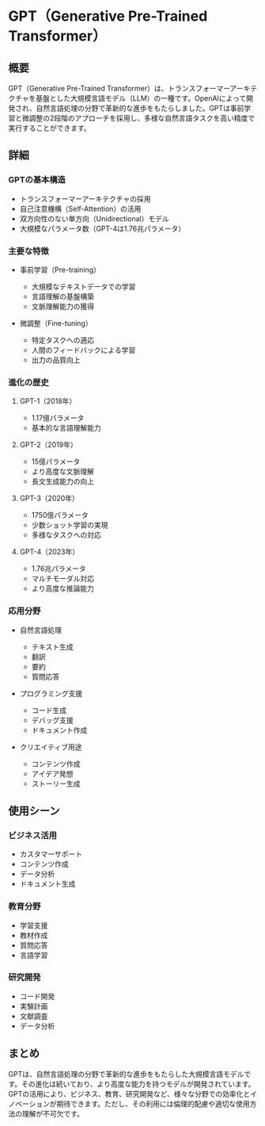 # GPT（Generative Pre-Trained Transformer）

## 概要
GPT（Generative Pre-Trained Transformer）は、トランスフォーマーアーキテクチャを基盤とした大規模言語モデル（LLM）の一種です。OpenAIによって開発され、自然言語処理の分野で革新的な進歩をもたらしました。GPTは事前学習と微調整の2段階のアプローチを採用し、多様な自然言語タスクを高い精度で実行することができます。

## 詳細

### GPTの基本構造
- トランスフォーマーアーキテクチャの採用
- 自己注意機構（Self-Attention）の活用
- 双方向性のない単方向（Unidirectional）モデル
- 大規模なパラメータ数（GPT-4は1.76兆パラメータ）

### 主要な特徴
- 事前学習（Pre-training）
  - 大規模なテキストデータでの学習
  - 言語理解の基盤構築
  - 文脈理解能力の獲得

- 微調整（Fine-tuning）
  - 特定タスクへの適応
  - 人間のフィードバックによる学習
  - 出力の品質向上

### 進化の歴史
1. GPT-1（2018年）
   - 1.17億パラメータ
   - 基本的な言語理解能力

2. GPT-2（2019年）
   - 15億パラメータ
   - より高度な文脈理解
   - 長文生成能力の向上

3. GPT-3（2020年）
   - 1750億パラメータ
   - 少数ショット学習の実現
   - 多様なタスクへの対応

4. GPT-4（2023年）
   - 1.76兆パラメータ
   - マルチモーダル対応
   - より高度な推論能力

### 応用分野
- 自然言語処理
  - テキスト生成
  - 翻訳
  - 要約
  - 質問応答

- プログラミング支援
  - コード生成
  - デバッグ支援
  - ドキュメント作成

- クリエイティブ用途
  - コンテンツ作成
  - アイデア発想
  - ストーリー生成

## 使用シーン

### ビジネス活用
- カスタマーサポート
- コンテンツ作成
- データ分析
- ドキュメント生成

### 教育分野
- 学習支援
- 教材作成
- 質問応答
- 言語学習

### 研究開発
- コード開発
- 実験計画
- 文献調査
- データ分析

## まとめ
GPTは、自然言語処理の分野で革新的な進歩をもたらした大規模言語モデルです。その進化は続いており、より高度な能力を持つモデルが開発されています。GPTの活用により、ビジネス、教育、研究開発など、様々な分野での効率化とイノベーションが期待できます。ただし、その利用には倫理的配慮や適切な使用方法の理解が不可欠です。 
